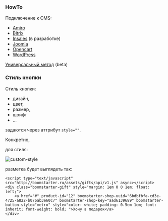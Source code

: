 ### HowTo

Подключение к CMS:
* [Amiro](https://github.com/boomstarterru/gifts-kb/wiki/amiro)
* [Bitrix](https://github.com/boomstarterru/gifts-kb/wiki/Bitrix)
* [Insales](https://github.com/boomstarterru/gifts-kb/wiki/insales) (в разработке)
* [Joomla](https://github.com/boomstarterru/gifts-kb/wiki/joomla)
* [Opencart](https://github.com/boomstarterru/gifts-kb/wiki/opencart)
* [WordPress](https://github.com/boomstarterru/gifts-kb/wiki/wordwress)

[Универсальный метод](https://github.com/boomstarterru/gifts-kb/wiki/universal) (beta)
 
### Стиль кнопки

Стиль кнопки:
* дизайн, 
* цвет, 
* размер, 
* шрифт
* ...

задаются через аттрибут `style=""`.

Конкретно, 

для стиля:

![custom-style](https://raw2.github.com/boomstarterru/gifts-kb/master/images/custom-style.jpg)

разметка будет выглядеть так:

    <script type="text/javascript" src="http://boomstarter.ru/assets/gifts/api/v1.js" async></script>
    <div class="boomstarter-gift" style="margin: 1em 0 0 1em; float: left;">
        <a href="#" product-id="12" boomstarter-shop-uuid="6bdbfbfa-cd3e-4725-a822-b076ab3e60c7" boomstarter-shop-key="aad6139689" boomstarter-button-style="metro" style="color: white; padding: 0.5em 1em; font: inherit; font-weight: bold; ">Хочу в подарок</a>
    </div>

